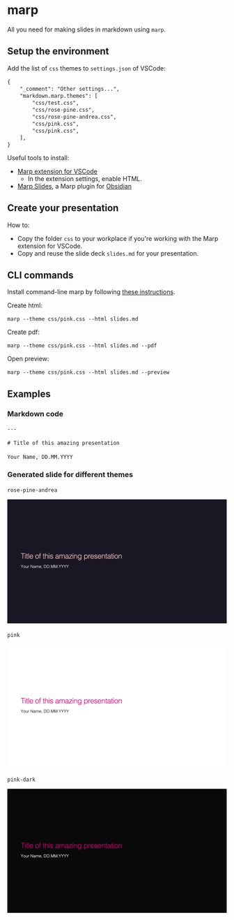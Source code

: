 # marp

All you need for making slides in markdown using `marp`.


## Setup the environment

Add the list of `css` themes to `settings.json` of VSCode:
```
{
    "_comment": "Other settings...",
    "markdown.marp.themes": [
        "css/test.css",
        "css/rose-pine.css",
        "css/rose-pine-andrea.css",
        "css/pink.css",
        "css/pink.css",
    ],
}
```

Useful tools to install:
- [Marp extension for VSCode](https://marketplace.visualstudio.com/items?itemName=marp-team.marp-vscode)
    - In the extension settings, enable HTML.
- [Marp Slides](https://obsidian.md/plugins?id=marp-slides), a Marp plugin for [Obsidian](https://obsidian.md/)


## Create your presentation

How to:
- Copy the folder `css` to your workplace if you're working with the Marp extension for VSCode.
- Copy and reuse the slide deck `slides.md` for your presentation.

## CLI commands

Install command-line marp by following [these instructions](https://github.com/marp-team/marp-cli?tab=readme-ov-file#install).

Create html:
```
marp --theme css/pink.css --html slides.md 
```

Create pdf:
```
marp --theme css/pink.css --html slides.md --pdf
```

Open preview:
```
marp --theme css/pink.css --html slides.md --preview
```

## Examples

### Markdown code

```
---

# Title of this amazing presentation

Your Name, DD.MM.YYYY
```

### Generated slide for different themes

`rose-pine-andrea`

<img src="export/slides-rose.png" width="700"/> 

`pink`

<img src="export/slides-pink.png" width="700"/> 

`pink-dark`

<img src="export/slides-pink-dark.png" width="700"/> 
